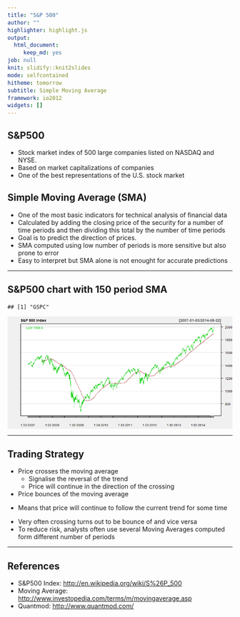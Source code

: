 ```yaml
---
title: "S&P 500"
author: ""
highlighter: highlight.js
output:
  html_document:
     keep_md: yes
job: null
knit: slidify::knit2slides
mode: selfcontained
hitheme: tomorrow
subtitle: Simple Moving Average
framework: io2012
widgets: []
--- 
```



## S&P500 

- Stock market index of 500 large companies listed on NASDAQ and NYSE.
- Based on market capitalizations of companies
- One of the best representations of the U.S. stock market

## Simple Moving Average (SMA)
- One of the most basic indicators for technical analysis of financial data
- Calculated by adding the closing price of the security for a number of time periods and then dividing this total by the number of time periods
- Goal is to predict the direction of prices.
- SMA computed using low number of periods is more sensitive but also prone to error
- Easy to interpret but SMA alone is not enought for accurate predictions

---

## S&P500 chart with 150 period SMA


```
## [1] "GSPC"
```

<img src="assets/fig/unnamed-chunk-1.png" title="plot of chunk unnamed-chunk-1" alt="plot of chunk unnamed-chunk-1" style="display: block; margin: auto;" />

---

## Trading Strategy

* Price crosses the moving average
  - Signalise the reversal of the trend
  - Price will continue in the direction of the crossing 
* Price bounces of the moving average
 -  Means that price will continue to follow the current trend for some time
* Very often crossing turns out to be bounce of and vice versa
* To reduce risk, analysts often use several Moving Averages computed form different number of periods

---

## References

- S&P500 Index: http://en.wikipedia.org/wiki/S%26P_500
- Moving Average: http://www.investopedia.com/terms/m/movingaverage.asp
- Quantmod: http://www.quantmod.com/
